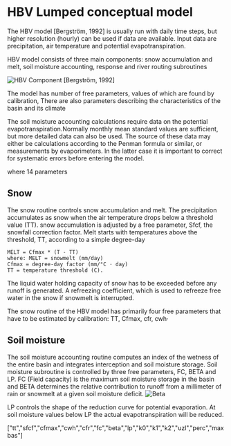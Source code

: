 # HBV Lumped conceptual model
The HBV model [Bergström, 1992] is usually run with daily time steps, but higher resolution (hourly) can be used if data are available. Input data are precipitation, air temperature and potential evapotranspiration.

HBV model consists of three main components:
snow accumulation and melt, soil moisture accounting, response and river routing subroutines

![HBV Component](../img/water_cycle.png)
[Bergström, 1992]

The model has number of free parameters, values of which are found by calibration, There are also parameters describing the characteristics of the basin and its climate

The soil moisture accounting calculations require data on the potential evapotranspiration.Normally monthly mean standard values are sufficient, but more detailed data can also
be used. The source of these data may either be calculations according to the Penman formula or similar, or measurements by evaporimeters. In the latter case it is important
to correct for systematic errors before entering the model.

where 14 parameters 

## Snow
The snow routine controls snow accumulation and melt. The precipitation accumulates as snow when the air temperature drops below a threshold value (TT). snow accumulation is adjusted by a free parameter, Sfcf, the snowfall correction factor.
Melt starts with temperatures above the threshold, TT, according to a simple degree-day
```
MELT = Cfmax * (T - TT)
where: MELT = snowmelt (mm/day)
Cfmax = degree-day factor (mm/°C · day)
TT = temperature threshold (C).
```
The liquid water holding capacity of snow has to be exceeded before any runoff is generated. A refreezing coefficient, which is used to refreeze free water in the snow if snowmelt is interrupted.

The snow routine of the HBV model has primarily four free parameters that have to be estimated by calibration: TT, Cfmax, cfr, cwh· 

## Soil moisture
The soil moisture accounting routine computes an index of the wetness of the entire basin and integrates interception and soil moisture storage. Soil moisture subroutine is controlled by three free parameters, FC, BETA and LP. FC (Field capacity) is the maximum soil moisture storage in the basin and BETA determines the relative contribution to runoff from a millimeter of rain or snowmelt at a given soil moisture deficit. 
![Beta](../img/Beta.png)

LP controls the shape of the reduction curve for potential evaporation. At soil moisture values below LP the actual evapotranspiration will be reduced.

["tt","sfcf","cfmax","cwh","cfr","fc","beta","lp","k0","k1","k2","uzl","perc","maxbas"]
